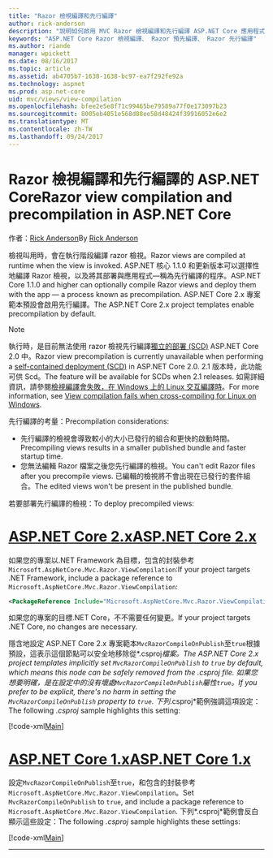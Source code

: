 ```yaml
---
title: "Razor 檢視編譯和先行編譯"
author: rick-anderson
description: "說明如何啟用 MVC Razor 檢視編譯和先行編譯 ASP.NET Core 應用程式中的參考文件。"
keywords: "ASP.NET Core Razor 檢視編譯、 Razor 預先編譯、 Razor 先行編譯"
ms.author: riande
manager: wpickett
ms.date: 08/16/2017
ms.topic: article
ms.assetid: ab4705b7-1638-1638-bc97-ea7f292fe92a
ms.technology: aspnet
ms.prod: asp.net-core
uid: mvc/views/view-compilation
ms.openlocfilehash: bfee2e5e8f71c99465be79589a77f0e173097b23
ms.sourcegitcommit: 8005eb4051e568d88ee58d48424f39916052e6e2
ms.translationtype: MT
ms.contentlocale: zh-TW
ms.lasthandoff: 09/24/2017
---
```

# <a name="razor-view-compilation-and-precompilation-in-aspnet-core"></a><span data-ttu-id="865b3-104">Razor 檢視編譯和先行編譯的 ASP.NET Core</span><span class="sxs-lookup"><span data-stu-id="865b3-104">Razor view compilation and precompilation in ASP.NET Core</span></span>

<span data-ttu-id="865b3-105">作者：[Rick Anderson](https://twitter.com/RickAndMSFT)</span><span class="sxs-lookup"><span data-stu-id="865b3-105">By [Rick Anderson](https://twitter.com/RickAndMSFT)</span></span>

<span data-ttu-id="865b3-106">檢視叫用時，會在執行階段編譯 razor 檢視。</span><span class="sxs-lookup"><span data-stu-id="865b3-106">Razor views are compiled at runtime when the view is invoked.</span></span> <span data-ttu-id="865b3-107">ASP.NET 核心 1.1.0 和更新版本可以選擇性地編譯 Razor 檢視，以及將其部署與應用程式&mdash;稱為先行編譯的程序。</span><span class="sxs-lookup"><span data-stu-id="865b3-107">ASP.NET Core 1.1.0 and higher can optionally compile Razor views and deploy them with the app &mdash; a process known as precompilation.</span></span> <span data-ttu-id="865b3-108">ASP.NET Core 2.x 專案範本預設會啟用先行編譯。</span><span class="sxs-lookup"><span data-stu-id="865b3-108">The ASP.NET Core 2.x project templates enable precompilation by default.</span></span>

> [!NOTE]
> <span data-ttu-id="865b3-109">執行時，是目前無法使用 razor 檢視先行編譯[獨立的部署 (SCD)](/dotnet/core/deploying/#self-contained-deployments-scd) ASP.NET Core 2.0 中。</span><span class="sxs-lookup"><span data-stu-id="865b3-109">Razor view precompilation is currently unavailable when performing a [self-contained deployment (SCD)](/dotnet/core/deploying/#self-contained-deployments-scd) in ASP.NET Core 2.0.</span></span> <span data-ttu-id="865b3-110">2.1 版本時，此功能可供 Scd。</span><span class="sxs-lookup"><span data-stu-id="865b3-110">The feature will be available for SCDs when 2.1 releases.</span></span> <span data-ttu-id="865b3-111">如需詳細資訊，請參閱[檢視編譯會失敗，在 Windows 上的 Linux 交互編譯時](https://github.com/aspnet/MvcPrecompilation/issues/102)。</span><span class="sxs-lookup"><span data-stu-id="865b3-111">For more information, see [View compilation fails when cross-compiling for Linux on Windows](https://github.com/aspnet/MvcPrecompilation/issues/102).</span></span>

<span data-ttu-id="865b3-112">先行編譯的考量：</span><span class="sxs-lookup"><span data-stu-id="865b3-112">Precompilation considerations:</span></span>

* <span data-ttu-id="865b3-113">先行編譯的檢視會導致較小的大小已發行的組合和更快的啟動時間。</span><span class="sxs-lookup"><span data-stu-id="865b3-113">Precompiling views results in a smaller published bundle and faster startup time.</span></span>
* <span data-ttu-id="865b3-114">您無法編輯 Razor 檔案之後您先行編譯的檢視。</span><span class="sxs-lookup"><span data-stu-id="865b3-114">You can't edit Razor files after you precompile views.</span></span> <span data-ttu-id="865b3-115">已編輯的檢視將不會出現在已發行的套件組合。</span><span class="sxs-lookup"><span data-stu-id="865b3-115">The edited views won't be present in the published bundle.</span></span> 

<span data-ttu-id="865b3-116">若要部署先行編譯的檢視：</span><span class="sxs-lookup"><span data-stu-id="865b3-116">To deploy precompiled views:</span></span>

# <a name="aspnet-core-2xtabaspnetcore2x"></a>[<span data-ttu-id="865b3-117">ASP.NET Core 2.x</span><span class="sxs-lookup"><span data-stu-id="865b3-117">ASP.NET Core 2.x</span></span>](#tab/aspnetcore2x)

<span data-ttu-id="865b3-118">如果您的專案以.NET Framework 為目標，包含的封裝參考`Microsoft.AspNetCore.Mvc.Razor.ViewCompilation`:</span><span class="sxs-lookup"><span data-stu-id="865b3-118">If your project targets .NET Framework, include a package reference to `Microsoft.AspNetCore.Mvc.Razor.ViewCompilation`:</span></span>

```xml
<PackageReference Include="Microsoft.AspNetCore.Mvc.Razor.ViewCompilation" Version="2.0.0" PrivateAssets="All" />
```

<span data-ttu-id="865b3-119">如果您的專案的目標.NET Core，不不需要任何變更。</span><span class="sxs-lookup"><span data-stu-id="865b3-119">If your project targets .NET Core, no changes are necessary.</span></span>

<span data-ttu-id="865b3-120">隱含地設定 ASP.NET Core 2.x 專案範本`MvcRazorCompileOnPublish`至`true`根據預設，這表示這個節點可以安全地移除從*.csproj*檔案。</span><span class="sxs-lookup"><span data-stu-id="865b3-120">The ASP.NET Core 2.x project templates implicitly set `MvcRazorCompileOnPublish` to `true` by default, which means this node can be safely removed from the *.csproj* file.</span></span> <span data-ttu-id="865b3-121">如果您想要明確，是在設定中的沒有壞處`MvcRazorCompileOnPublish`屬性`true`。</span><span class="sxs-lookup"><span data-stu-id="865b3-121">If you prefer to be explicit, there's no harm in setting the `MvcRazorCompileOnPublish` property to `true`.</span></span> <span data-ttu-id="865b3-122">下列*.csproj*範例強調這項設定：</span><span class="sxs-lookup"><span data-stu-id="865b3-122">The following *.csproj* sample highlights this setting:</span></span>

[!code-xml[Main](view-compilation\sample\MvcRazorCompileOnPublish2.csproj?highlight=5)]

# <a name="aspnet-core-1xtabaspnetcore1x"></a>[<span data-ttu-id="865b3-123">ASP.NET Core 1.x</span><span class="sxs-lookup"><span data-stu-id="865b3-123">ASP.NET Core 1.x</span></span>](#tab/aspnetcore1x)

<span data-ttu-id="865b3-124">設定`MvcRazorCompileOnPublish`至`true`，和包含的封裝參考`Microsoft.AspNetCore.Mvc.Razor.ViewCompilation`。</span><span class="sxs-lookup"><span data-stu-id="865b3-124">Set `MvcRazorCompileOnPublish` to `true`, and include a package reference to `Microsoft.AspNetCore.Mvc.Razor.ViewCompilation`.</span></span> <span data-ttu-id="865b3-125">下列*.csproj*範例會反白顯示這些設定：</span><span class="sxs-lookup"><span data-stu-id="865b3-125">The following *.csproj* sample highlights these settings:</span></span>

[!code-xml[Main](view-compilation\sample\MvcRazorCompileOnPublish.csproj?highlight=5,12)]

---
